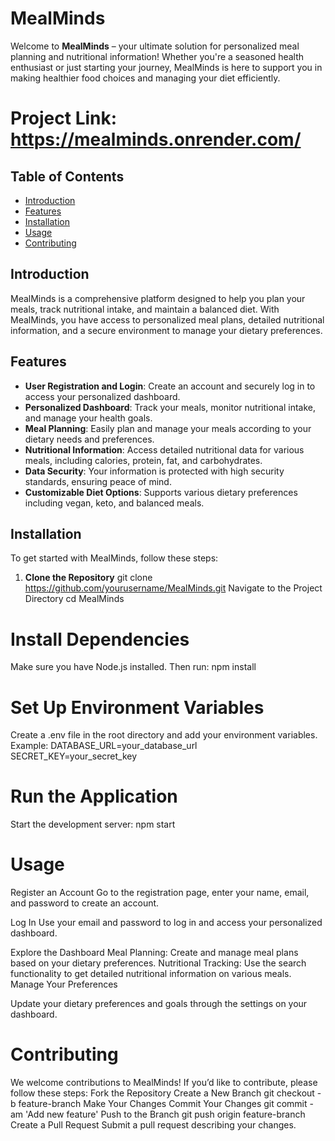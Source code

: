 # MealMinds
Welcome to **MealMinds** – your ultimate solution for personalized meal planning and nutritional information! Whether you're a seasoned health enthusiast or just starting your journey, MealMinds is here to support you in making healthier food choices and managing your diet efficiently.

# Project Link: https://mealminds.onrender.com/

## Table of Contents
- [Introduction](#introduction)
- [Features](#features)
- [Installation](#installation)
- [Usage](#usage)
- [Contributing](#contributing)

## Introduction
MealMinds is a comprehensive platform designed to help you plan your meals, track nutritional intake, and maintain a balanced diet. With MealMinds, you have access to personalized meal plans, detailed nutritional information, and a secure environment to manage your dietary preferences.

## Features
- **User Registration and Login**: Create an account and securely log in to access your personalized dashboard.
- **Personalized Dashboard**: Track your meals, monitor nutritional intake, and manage your health goals.
- **Meal Planning**: Easily plan and manage your meals according to your dietary needs and preferences.
- **Nutritional Information**: Access detailed nutritional data for various meals, including calories, protein, fat, and carbohydrates.
- **Data Security**: Your information is protected with high security standards, ensuring peace of mind.
- **Customizable Diet Options**: Supports various dietary preferences including vegan, keto, and balanced meals.

## Installation
To get started with MealMinds, follow these steps:
1. **Clone the Repository**
   git clone https://github.com/yourusername/MealMinds.git
Navigate to the Project Directory
cd MealMinds

# Install Dependencies
Make sure you have Node.js installed. Then run:
npm install

# Set Up Environment Variables
Create a .env file in the root directory and add your environment variables. Example:
DATABASE_URL=your_database_url
SECRET_KEY=your_secret_key

# Run the Application
Start the development server:
npm start

# Usage
Register an Account
Go to the registration page, enter your name, email, and password to create an account.

Log In
Use your email and password to log in and access your personalized dashboard.

Explore the Dashboard
Meal Planning: Create and manage meal plans based on your dietary preferences.
Nutritional Tracking: Use the search functionality to get detailed nutritional information on various meals.
Manage Your Preferences

Update your dietary preferences and goals through the settings on your dashboard.

# Contributing
We welcome contributions to MealMinds! If you’d like to contribute, please follow these steps:
Fork the Repository
Create a New Branch
git checkout -b feature-branch
Make Your Changes
Commit Your Changes
git commit -am 'Add new feature'
Push to the Branch
git push origin feature-branch
Create a Pull Request
Submit a pull request describing your changes.
